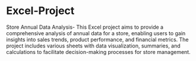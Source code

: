 # Excel-Project
Store Annual Data Analysis- This Excel project aims to provide a comprehensive analysis of annual data for a store, enabling users to gain insights into sales trends, product performance, and financial metrics. The project includes various sheets with data visualization, summaries, and calculations to facilitate decision-making processes for store management.
